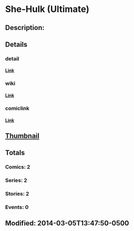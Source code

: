 # She-Hulk (Ultimate)
## Description: 
## Details
### detail
#### [Link](http://marvel.com/characters/1011393/she-hulk_ultimate/featured?utm_campaign=apiRef&utm_source=225578a89fc76f3d20fbffda5d17a88d)
### wiki
#### [Link](http://marvel.com/universe/Ross,_Betty_(Ultimate)?utm_campaign=apiRef&utm_source=225578a89fc76f3d20fbffda5d17a88d)
### comiclink
#### [Link](http://marvel.com/comics/characters/1011393/she-hulk_ultimate?utm_campaign=apiRef&utm_source=225578a89fc76f3d20fbffda5d17a88d)
## [Thumbnail](http://i.annihil.us/u/prod/marvel/i/mg/3/60/531771492e3ae.jpg)
## Totals
### Comics: 2
### Series: 2
### Stories: 2
### Events: 0
## Modified: 2014-03-05T13:47:50-0500